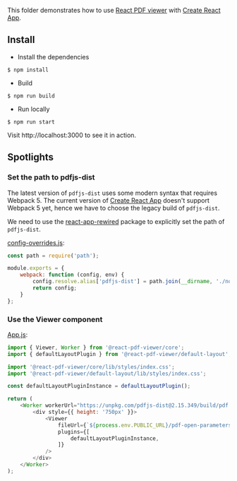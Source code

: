 This folder demonstrates how to use [React PDF viewer](https://react-pdf-viewer.dev) with [Create React App](https://github.com/facebook/create-react-app).

## Install

* Install the dependencies

```console
$ npm install
```

* Build

```console
$ npm run build
```

* Run locally

```console
$ npm run start
```

Visit http://localhost:3000 to see it in action.

## Spotlights

### Set the path to pdfjs-dist

The latest version of `pdfjs-dist` uses some modern syntax that requires Webpack 5. The current version of [Create React App](https://github.com/facebook/create-react-app) doesn't support Webpack 5 yet, hence we have to choose the legacy build of `pdfjs-dist`.

We need to use the [react-app-rewired](https://github.com/timarney/react-app-rewired) package to explicitly set the path of `pdfjs-dist`.

[config-overrides.js](config-overrides.js):

```js
const path = require('path');

module.exports = {
    webpack: function (config, env) {    
        config.resolve.alias['pdfjs-dist'] = path.join(__dirname, './node_modules/pdfjs-dist/legacy/build/pdf');
        return config;
    }
};
```

### Use the Viewer component

[App.js](src/App.js):

``` javascript
import { Viewer, Worker } from '@react-pdf-viewer/core';
import { defaultLayoutPlugin } from '@react-pdf-viewer/default-layout';

import '@react-pdf-viewer/core/lib/styles/index.css';
import '@react-pdf-viewer/default-layout/lib/styles/index.css';

const defaultLayoutPluginInstance = defaultLayoutPlugin();

return (
    <Worker workerUrl="https://unpkg.com/pdfjs-dist@2.15.349/build/pdf.worker.js">
        <div style={{ height: '750px' }}>
            <Viewer
                fileUrl={`${process.env.PUBLIC_URL}/pdf-open-parameters.pdf`}
                plugins={[
                    defaultLayoutPluginInstance,
                ]}
            />
        </div>
    </Worker>
);
```
